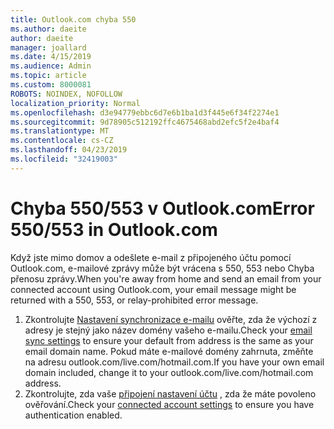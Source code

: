```yaml
---
title: Outlook.com chyba 550
ms.author: daeite
author: daeite
manager: joallard
ms.date: 4/15/2019
ms.audience: Admin
ms.topic: article
ms.custom: 8000081
ROBOTS: NOINDEX, NOFOLLOW
localization_priority: Normal
ms.openlocfilehash: d3e94779ebbc6d7e6b1ba1d3f445e6f34f2274e1
ms.sourcegitcommit: 9d78905c512192ffc4675468abd2efc5f2e4baf4
ms.translationtype: MT
ms.contentlocale: cs-CZ
ms.lasthandoff: 04/23/2019
ms.locfileid: "32419003"
---
```

# <a name="error-550553-in-outlookcom"></a><span data-ttu-id="6feaa-102">Chyba 550/553 v Outlook.com</span><span class="sxs-lookup"><span data-stu-id="6feaa-102">Error 550/553 in Outlook.com</span></span>

<span data-ttu-id="6feaa-103">Když jste mimo domov a odešlete e-mail z připojeného účtu pomocí Outlook.com, e-mailové zprávy může být vrácena s 550, 553 nebo Chyba přenosu zprávy.</span><span class="sxs-lookup"><span data-stu-id="6feaa-103">When you're away from home and send an email from your connected account using Outlook.com, your email message might be returned with a 550, 553, or relay-prohibited error message.</span></span>
1. <span data-ttu-id="6feaa-104">Zkontrolujte [Nastavení synchronizace e-mailu](https://go.microsoft.com/fwlink/?linkid=2031283) ověřte, zda že výchozí z adresy je stejný jako název domény vašeho e-mailu.</span><span class="sxs-lookup"><span data-stu-id="6feaa-104">Check your [email sync settings](https://go.microsoft.com/fwlink/?linkid=2031283) to ensure your default from address is the same as your email domain name.</span></span> <span data-ttu-id="6feaa-105">Pokud máte e-mailové domény zahrnuta, změňte na adresu outlook.com/live.com/hotmail.com.</span><span class="sxs-lookup"><span data-stu-id="6feaa-105">If you have your own email domain included, change it to your outlook.com/live.com/hotmail.com address.</span></span>
2. <span data-ttu-id="6feaa-106">Zkontrolujte, zda vaše [připojení nastavení účtu](https://go.microsoft.com/fwlink/?linkid=875264&clcid=0x409) , zda že máte povoleno ověřování.</span><span class="sxs-lookup"><span data-stu-id="6feaa-106">Check your [connected account settings](https://go.microsoft.com/fwlink/?linkid=875264&clcid=0x409) to ensure you have authentication enabled.</span></span>